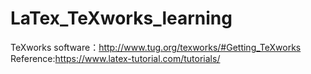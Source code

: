 # LaTex_TeXworks_learning
TeXworks software：http://www.tug.org/texworks/#Getting_TeXworks <br/>
Reference:https://www.latex-tutorial.com/tutorials/
